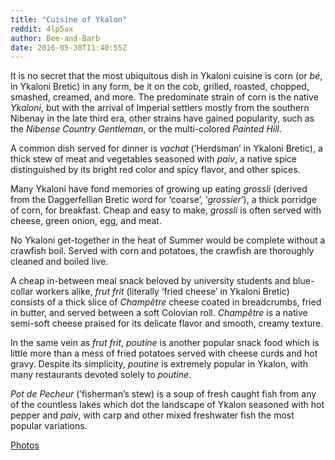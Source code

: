 ```yaml
---
title: "Cuisine of Ykalon"
reddit: 4lp5ax
author: Bee-and-Barb
date: 2016-05-30T11:40:55Z
---
```


It is no secret that the most ubiquitous dish in Ykaloni cuisine is corn (or *bé*, in Ykaloni Bretic) in any form, be it on the cob, grilled, roasted, chopped, smashed, creamed, and more. The predominate strain of corn is the native *Ykaloni*, but with the arrival of Imperial settlers mostly from the southern Nibenay in the late third era, other strains have gained popularity, such as the *Nibense Country Gentleman*, or the multi-colored *Painted Hill*. 

A common dish served for dinner is *vachat* (’Herdsman’ in Ykaloni Bretic), a thick stew of meat and vegetables seasoned with *paiv*, a native spice distinguished by its bright red color and spicy flavor, and other spices. 

Many Ykaloni have fond memories of growing up eating *grossli* (derived from the Daggerfellian Bretic word for ‘coarse’, ‘*grossier*’), a thick porridge of corn, for breakfast. Cheap and easy to make, *grossli* is often served with cheese, green onion, egg, and meat. 

No Ykaloni get-together in the heat of Summer would be complete without a crawfish boil. Served with corn and potatoes, the crawfish are thoroughly cleaned and boiled live.

A cheap in-between meal snack beloved by university students and blue-collar workers alike, *frut frit* (literally ‘fried cheese’ in Ykaloni Bretic) consists of a thick slice of *Champêtre* cheese coated in breadcrumbs, fried in butter, and served between a soft Colovian roll. *Champêtre* is a native semi-soft cheese praised for its delicate flavor and smooth, creamy texture. 

In the same vein as *frut frit*, *poutine* is another popular snack food which is little more than a mess of fried potatoes served with cheese curds and hot gravy. Despite its simplicity, *poutine* is extremely popular in Ykalon, with many restaurants devoted solely to *poutine*. 

*Pot de Pecheur* (’fisherman’s stew) is a soup of fresh caught fish from any of the countless lakes which dot the landscape of Ykalon seasoned with hot pepper and *paiv*, with carp and other mixed freshwater fish the most popular variations. 

[Photos](http://imgur.com/a/Npebk)
